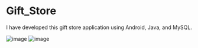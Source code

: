 # Gift_Store
I have developed this gift store application using Android, Java, and MySQL.

![image](https://user-images.githubusercontent.com/82012814/145535627-138767aa-db00-4349-a891-5cdfb1fea27c.png)
![image](https://user-images.githubusercontent.com/82012814/145535800-a95ac3d6-cced-49fc-ab8d-a95ba41a2241.png)

